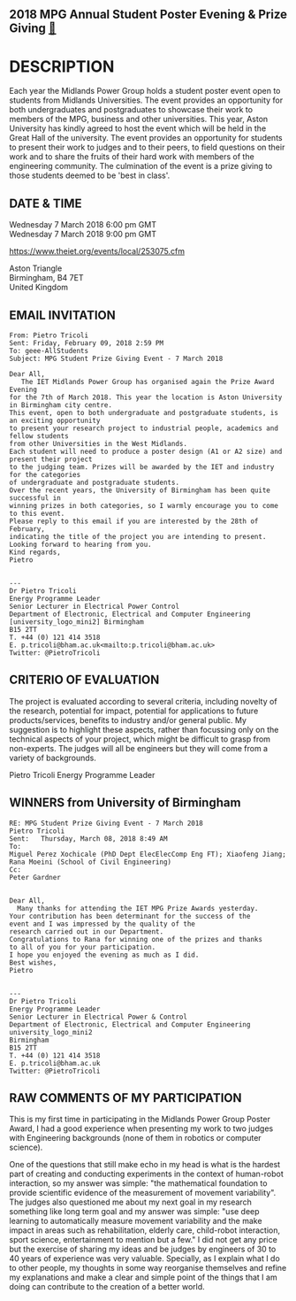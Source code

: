 2018 MPG Annual Student Poster Evening & Prize Giving [:link:](https://communities.theiet.org/communities/events/item/154/336/19829)
---

# DESCRIPTION
Each year the Midlands Power Group holds a student poster event 
open to students from Midlands Universities. The event provides 
an opportunity for both undergraduates and postgraduates to showcase 
their work to members of the MPG, business and other universities. 
This year, Aston University has kindly agreed to host the event 
which will be held in the Great Hall of the university.
The event provides an opportunity for students to present their work 
to judges and to their peers, to field questions on their work and 
to share the fruits of their hard work with members of the engineering 
community. The culmination of the event is a prize giving to those 
students deemed to be 'best in class'.

## DATE & TIME
Wednesday 7 March 2018 6:00 pm GMT   
Wednesday 7 March 2018 9:00 pm GMT

https://www.theiet.org/events/local/253075.cfm

Aston Triangle    
Birmingham, B4 7ET    
United Kingdom   


## EMAIL INVITATION

```
From: Pietro Tricoli
Sent: Friday, February 09, 2018 2:59 PM
To: geee-AllStudents
Subject: MPG Student Prize Giving Event - 7 March 2018

Dear All,
   The IET Midlands Power Group has organised again the Prize Award Evening 
for the 7th of March 2018. This year the location is Aston University in Birmingham city centre.
This event, open to both undergraduate and postgraduate students, is an exciting opportunity 
to present your research project to industrial people, academics and fellow students 
from other Universities in the West Midlands.
Each student will need to produce a poster design (A1 or A2 size) and present their project 
to the judging team. Prizes will be awarded by the IET and industry for the categories 
of undergraduate and postgraduate students.
Over the recent years, the University of Birmingham has been quite successful in 
winning prizes in both categories, so I warmly encourage you to come to this event.
Please reply to this email if you are interested by the 28th of February, 
indicating the title of the project you are intending to present.
Looking forward to hearing from you.
Kind regards,
Pietro


---
Dr Pietro Tricoli
Energy Programme Leader
Senior Lecturer in Electrical Power Control     
Department of Electronic, Electrical and Computer Engineering [university_logo_mini2] Birmingham
B15 2TT
T. +44 (0) 121 414 3518
E. p.tricoli@bham.ac.uk<mailto:p.tricoli@bham.ac.uk>
Twitter: @PietroTricoli
```



## CRITERIO OF EVALUATION

The project is evaluated according to several criteria, including novelty of 
the research, potential for impact, potential for applications to future 
products/services, benefits to industry and/or general public.
My suggestion is to highlight these aspects, rather than focussing only on 
the technical aspects of your project, which might be difficult to grasp 
from non-experts. The judges will all be engineers but they will come 
from a variety of backgrounds.

Pietro Tricoli
Energy Programme Leader



## WINNERS from University of Birmingham

```
RE: MPG Student Prize Giving Event - 7 March 2018
Pietro Tricoli
Sent:	Thursday, March 08, 2018 8:49 AM
To:	
Miguel Perez Xochicale (PhD Dept ElecElecComp Eng FT); Xiaofeng Jiang; Rana Moeini (School of Civil Engineering)
Cc:	
Peter Gardner


Dear All,
  Many thanks for attending the IET MPG Prize Awards yesterday. 
Your contribution has been determinant for the success of the 
event and I was impressed by the quality of the 
research carried out in our Department.
Congratulations to Rana for winning one of the prizes and thanks 
to all of you for your participation. 
I hope you enjoyed the evening as much as I did.
Best wishes,
Pietro
 
 
---
Dr Pietro Tricoli
Energy Programme Leader
Senior Lecturer in Electrical Power & Control
Department of Electronic, Electrical and Computer Engineering
university_logo_mini2
Birmingham
B15 2TT
T. +44 (0) 121 414 3518
E. p.tricoli@bham.ac.uk
Twitter: @PietroTricoli

```




## RAW COMMENTS OF MY PARTICIPATION 

This is my first time in participating in the Midlands Power Group Poster Award,
I had a good experience when presenting my work to two judges with Engineering backgrounds
(none of them in robotics or computer science). 

One of the questions that still make echo in my head is what is the hardest part of 
creating and conducting experiments in the context of human-robot interaction, so my 
answer was simple: "the mathematical foundation to provide scientific evidence of the measurement
of movement variability". The judges also questioned me about my next goal in my 
research something like long term goal and my answer was simple:
"use deep learning to automatically measure movement variability and the make impact 
in areas such as rehabilitation, elderly care, child-robot interaction, sport science, 
entertainment to mention but a few."
I did not get any price but the exercise of sharing my ideas and be judges 
by engineers of 30 to 40 years of experience was very valuable. Specially,
as I explain what I do to other people, my thoughts in some way reorganise themselves 
and refine my explanations and make a clear and simple point of the things
that I am doing can contribute to the creation of a better world.





